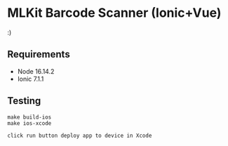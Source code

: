 # MLKit Barcode Scanner (Ionic+Vue)

:)

## Requirements

- Node  16.14.2
- Ionic 7.1.1

## Testing

```
make build-ios
make ios-xcode

click run button deploy app to device in Xcode
```
